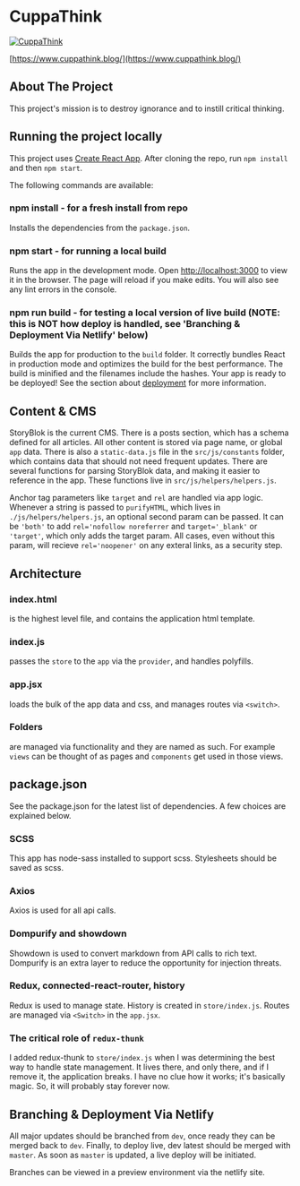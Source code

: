 # CuppaThink

[![CuppaThink](https://cuppathink.blog/logo-160x61.jpg)](https://cuppathink.blog/)

[https://www.cuppathink.blog/](https://www.cuppathink.blog/)

## **About The Project**
This project's mission is to destroy ignorance and to instill critical thinking.

## **Running the project locally**
This project uses [Create React App](https://github.com/facebook/create-react-app).
After cloning the repo, run `npm install` and then `npm start`.

The following commands are available:

### npm install - for a fresh install from repo
Installs the dependencies from the `package.json`.

### npm start - for running a local build
Runs the app in the development mode.
Open [http://localhost:3000](http://localhost:3000) to view it in the browser.
The page will reload if you make edits.
You will also see any lint errors in the console.

### npm run build - for testing a local version of live build (NOTE: this is NOT how deploy is handled, see 'Branching & Deployment Via Netlify' below)
Builds the app for production to the `build` folder.
It correctly bundles React in production mode and optimizes the build for the best performance.
The build is minified and the filenames include the hashes.
Your app is ready to be deployed!
See the section about [deployment](https://facebook.github.io/create-react-app/docs/deployment) for more information.

## **Content & CMS**
StoryBlok is the current CMS. There is a posts section, which has a schema defined for all articles.  All other content is stored via page name, or global `app` data. There is also a `static-data.js` file in the `src/js/constants` folder, which contains data that should not need frequent updates.  There are several functions for parsing StoryBlok data, and making it easier to reference in the app.  These functions live in `src/js/helpers/helpers.js`.

Anchor tag parameters like `target` and `rel` are handled via app logic.  Whenever a string is passed to `purifyHTML`, which lives in `./js/helpers/helpers.js`, an optional second param can be passed. It can be `'both'` to add `rel='nofollow noreferrer` and `target='_blank'` or `'target'`, which only adds the target param.  All cases, even without this param, will recieve `rel='noopener'` on any exteral links, as a security step.

## **Architecture**
### index.html
is the highest level file, and contains the application html template.
### index.js
passes the `store` to the `app` via the `provider`, and handles polyfills.
### app.jsx
loads the bulk of the app data and css, and manages routes via `<switch>`.
### Folders
are managed via functionality and they are named as such.  For example `views` can be thought of as pages and `components` get used in those views.

## **package.json**
See the package.json for the latest list of dependencies.  A few choices are explained below.

### SCSS
This app has node-sass installed to support scss.  Stylesheets should be saved as scss.

### Axios
Axios is used for all api calls.

### Dompurify and showdown
Showdown is used to convert markdown from API calls to rich text.  Dompurify is an extra layer to reduce the opportunity for injection threats.

### Redux, connected-react-router, history
Redux is used to manage state.  History is created in `store/index.js`.  Routes are managed via `<Switch>` in the `app.jsx`.

### The critical role of `redux-thunk`
I added redux-thunk to `store/index.js` when I was determining the best way to handle state management.  It lives there, and only there, and if I remove it, the application breaks.  I have no clue how it works; it's basically magic. So, it will probably stay forever now.

## **Branching & Deployment Via Netlify**
All major updates should be branched from `dev`, once ready they can be merged back to `dev`.  Finally, to deploy live, dev latest should be merged with `master`.  As soon as `master` is updated, a live deploy will be initiated.

Branches can be viewed in a preview environment via the netlify site.